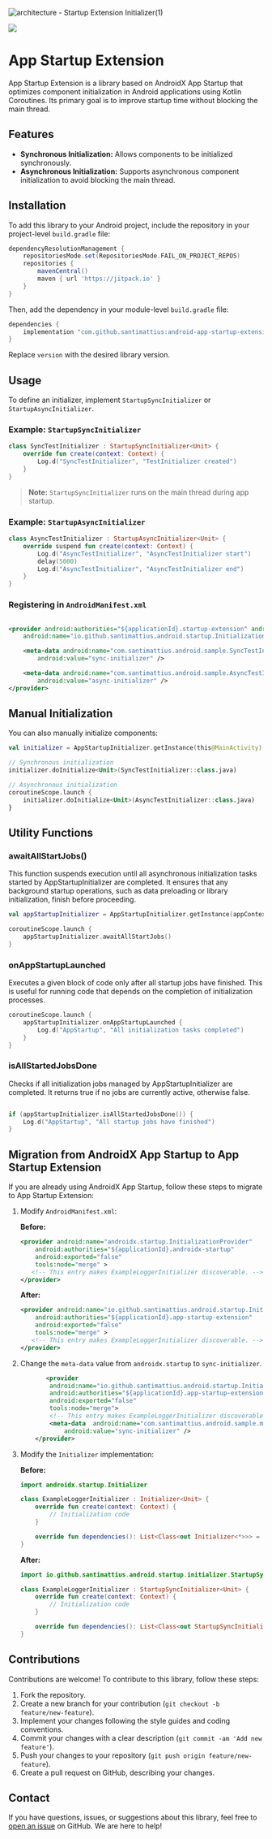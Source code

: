 ![architecture - Startup Extension Initializer(1)](https://github.com/user-attachments/assets/9d44a786-7638-44de-952a-60059984abda)

[![](https://jitpack.io/v/santimattius/android-app-startup-extension.svg)](https://jitpack.io/#santimattius/android-app-startup-extension)
# App Startup Extension

App Startup Extension is a library based on AndroidX App Startup that optimizes component
initialization in Android applications using Kotlin Coroutines. Its primary goal is to improve
startup time without blocking the main thread.

## Features

- **Synchronous Initialization:** Allows components to be initialized synchronously.
- **Asynchronous Initialization:** Supports asynchronous component initialization to avoid blocking
  the main thread.

## Installation

To add this library to your Android project, include the repository in your project-level
`build.gradle` file:

```groovy
dependencyResolutionManagement {
    repositoriesMode.set(RepositoriesMode.FAIL_ON_PROJECT_REPOS)
    repositories {
        mavenCentral()
        maven { url 'https://jitpack.io' }
    }
}
```

Then, add the dependency in your module-level `build.gradle` file:

```groovy
dependencies {
    implementation "com.github.santimattius:android-app-startup-extension:${version}"
}

```

Replace `version` with the desired library version.

## Usage

To define an initializer, implement `StartupSyncInitializer` or `StartupAsyncInitializer`.

### Example: `StartupSyncInitializer`

```kotlin
class SyncTestInitializer : StartupSyncInitializer<Unit> {
    override fun create(context: Context) {
        Log.d("SyncTestInitializer", "TestInitializer created")
    }
}
```

> **Note:** `StartupSyncInitializer` runs on the main thread during app startup.

### Example: `StartupAsyncInitializer`

```kotlin
class AsyncTestInitializer : StartupAsyncInitializer<Unit> {
    override suspend fun create(context: Context) {
        Log.d("AsyncTestInitializer", "AsyncTestInitializer start")
        delay(5000)
        Log.d("AsyncTestInitializer", "AsyncTestInitializer end")
    }
}
```

### Registering in `AndroidManifest.xml`

```xml

<provider android:authorities="${applicationId}.startup-extension" android:exported="false"
    android:name="io.github.santimattius.android.startup.InitializationProvider" tools:node="merge">

    <meta-data android:name="com.santimattius.android.sample.SyncTestInitializer"
        android:value="sync-initializer" />

    <meta-data android:name="com.santimattius.android.sample.AsyncTestInitializer"
        android:value="async-initializer" />
</provider>
```

## Manual Initialization

You can also manually initialize components:

```kotlin
val initializer = AppStartupInitializer.getInstance(this@MainActivity)

// Synchronous initialization
initializer.doInitialize<Unit>(SyncTestInitializer::class.java)

// Asynchronous initialization
coroutineScope.launch {
    initializer.doInitialize<Unit>(AsyncTestInitializer::class.java)
}
```

## Utility Functions

### awaitAllStartJobs()

This function suspends execution until all asynchronous initialization tasks started by
AppStartupInitializer are completed. It ensures that any background
startup operations, such as data preloading or library initialization, finish before proceeding.

```kotlin
val appStartupInitializer = AppStartupInitializer.getInstance(appContext)

coroutineScope.launch {
    appStartupInitializer.awaitAllStartJobs()
}

```

### onAppStartupLaunched

Executes a given block of code only after all startup jobs have finished. This is useful for running
code that depends on the completion of initialization processes.

```kotlin
coroutineScope.launch {
    appStartupInitializer.onAppStartupLaunched {
        Log.d("AppStartup", "All initialization tasks completed")
    }
}
```

### isAllStartedJobsDone
Checks if all initialization jobs managed by AppStartupInitializer are completed. It returns true if
no jobs are currently active, otherwise false.

```kotlin

if (appStartupInitializer.isAllStartedJobsDone()) {
    Log.d("AppStartup", "All startup jobs have finished")
}
```

## Migration from AndroidX App Startup to App Startup Extension

If you are already using AndroidX App Startup, follow these steps to migrate to App Startup
Extension:

1. Modify `AndroidManifest.xml`:

   **Before:**

   ```xml
   <provider android:name="androidx.startup.InitializationProvider"
       android:authorities="${applicationId}.androidx-startup" 
       android:exported="false" 
       tools:node="merge" >
      <!-- This entry makes ExampleLoggerInitializer discoverable. -->
   </provider>
   ```

   **After:**

   ```xml
   <provider android:name="io.github.santimattius.android.startup.InitializationProvider"
       android:authorities="${applicationId}.app-startup-extension" 
       android:exported="false" 
       tools:node="merge" >
      <!-- This entry makes ExampleLoggerInitializer discoverable. -->
   </provider>
   ```

2. Change the `meta-data` value from `androidx.startup` to `sync-initializer`.
    ```xml
           <provider
            android:name="io.github.santimattius.android.startup.InitializationProvider"
            android:authorities="${applicationId}.app-startup-extension"
            android:exported="false"
            tools:node="merge">
            <!-- This entry makes ExampleLoggerInitializer discoverable. -->
            <meta-data  android:name="com.santimattius.android.sample.migration.ExampleLoggerInitializer"
                android:value="sync-initializer" />
        </provider>
    ```
3. Modify the `Initializer` implementation:

   **Before:**

   ```kotlin
   import androidx.startup.Initializer

   class ExampleLoggerInitializer : Initializer<Unit> {
       override fun create(context: Context) {
           // Initialization code
       }

       override fun dependencies(): List<Class<out Initializer<*>>> = emptyList()
   }
   ```

   **After:**

   ```kotlin
   import io.github.santimattius.android.startup.initializer.StartupSyncInitializer

   class ExampleLoggerInitializer : StartupSyncInitializer<Unit> {
       override fun create(context: Context) {
           // Initialization code
       }

       override fun dependencies(): List<Class<out StartupSyncInitializer<*>>> = emptyList()
   }
   ```

## Contributions

Contributions are welcome! To contribute to this library, follow these steps:

1. Fork the repository.
2. Create a new branch for your contribution (`git checkout -b feature/new-feature`).
3. Implement your changes following the style guides and coding conventions.
4. Commit your changes with a clear description (`git commit -am 'Add new feature'`).
5. Push your changes to your repository (`git push origin feature/new-feature`).
6. Create a pull request on GitHub, describing your changes.

## Contact

If you have questions, issues, or suggestions about this library, feel free
to [open an issue](https://github.com/santimattius/{{repository}}/issues) on GitHub. We are here to
help!

